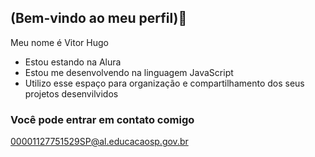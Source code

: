 ## (Bem-vindo ao meu perfil)💸

Meu nome é Vitor Hugo
- Estou estando na Alura
- Estou me desenvolvendo na linguagem JavaScript
- Utilizo esse espaço para organização e compartilhamento dos seus projetos desenvilvidos

### Você pode entrar em contato comigo

00001127751529SP@al.educacaosp.gov.br
